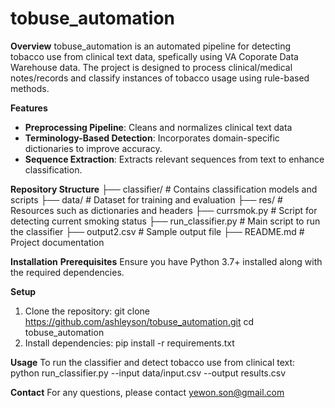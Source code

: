 # tobuse_automation
**Overview**
tobuse_automation is an automated pipeline for detecting tobacco use from clinical text data, spefically using VA Coporate Data Warehouse data. The project is designed to process clinical/medical notes/records and classify instances of tobacco usage using rule-based methods. 

**Features**
- **Preprocessing Pipeline**: Cleans and normalizes clinical text data
- **Terminology-Based Detection**: Incorporates domain-specific dictionaries to improve accuracy.
- **Sequence Extraction**: Extracts relevant sequences from text to enhance classification.

**Repository Structure**
├── classifier/          # Contains classification models and scripts
├── data/               # Dataset for training and evaluation
├── res/                # Resources such as dictionaries and headers
├── currsmok.py         # Script for detecting current smoking status
├── run_classifier.py   # Main script to run the classifier
├── output2.csv         # Sample output file
├── README.md           # Project documentation

**Installation**
**Prerequisites**
Ensure you have Python 3.7+ installed along with the required dependencies. 

**Setup**
1. Clone the repository:
   git clone https://github.com/ashleyson/tobuse_automation.git
   cd tobuse_automation
2. Install dependencies:
   pip install -r requirements.txt

**Usage**
To run the classifier and detect tobacco use from clinical text:
  python run_classifier.py --input data/input.csv --output results.csv

**Contact**
For any questions, please contact yewon.son@gmail.com
   
